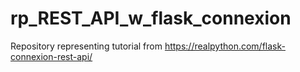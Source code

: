 # rp_REST_API_w_flask_connexion
Repository representing tutorial from https://realpython.com/flask-connexion-rest-api/
